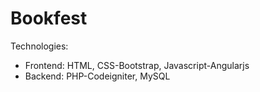 # Bookfest
Technologies:
- Frontend: HTML, CSS-Bootstrap, Javascript-Angularjs
- Backend: PHP-Codeigniter, MySQL


